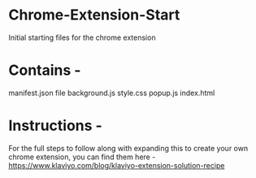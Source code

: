 # Chrome-Extension-Start
Initial starting files for the chrome extension

# Contains - 
manifest.json file 
background.js 
style.css
popup.js
index.html

# Instructions - 
For the full steps to follow along with expanding this to create your own chrome extension, you can find them here - https://www.klaviyo.com/blog/klaviyo-extension-solution-recipe 
